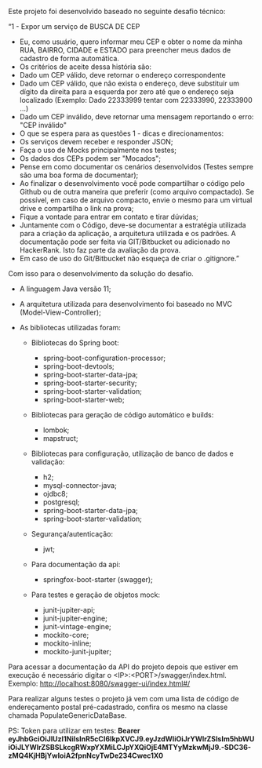 Este projeto foi desenvolvido baseado no seguinte desafio técnico:

“1 - Expor um serviço de BUSCA DE CEP

-   Eu, como usuário, quero informar meu CEP e obter o nome da minha RUA, BAIRRO, CIDADE e ESTADO para preencher meus dados de cadastro de forma automática.
-   Os critérios de aceite dessa história são:
-   Dado um CEP válido, deve retornar o endereço correspondente
-   Dado um CEP válido, que não exista o endereço, deve substituir um dígito da direita para a esquerda por zero até que o endereço seja localizado (Exemplo: Dado 22333999 tentar com 22333990, 22333900 …)
-   Dado um CEP inválido, deve retornar uma mensagem reportando o erro: "CEP inválido"
-   O que se espera para as questões 1 - dicas e direcionamentos:
-   Os serviços devem receber e responder JSON;
-   Faça o uso de Mocks principalmente nos testes;
-   Os dados dos CEPs podem ser "Mocados";
-   Pense em como documentar os cenários desenvolvidos (Testes sempre são uma boa forma de documentar);
-   Ao finalizar o desenvolvimento você pode compartilhar o código pelo Github ou de outra maneira que preferir (como arquivo compactado). Se possível, em caso de arquivo compacto, envie o mesmo para um virtual drive e compartilha o link na prova;
-   Fique a vontade para entrar em contato e tirar dúvidas;
-   Juntamente com o Código, deve-se documentar a estratégia utilizada para a criação da aplicação, a arquitetura utilizada e os padrões. A documentação pode ser feita via GIT/Bitbucket ou adicionado no HackerRank. Isto faz parte da avaliação da prova.
-   Em caso de uso do Git/Bitbucket não esqueça de criar o .gitignore.”

Com isso para o desenvolvimento da solução do desafio.

-   A linguagem Java versão 11;
-   A arquitetura utilizada para desenvolvimento foi baseado no MVC (Model-View-Controller);
-   As bibliotecas utilizadas foram:

    -   Bibliotecas do Spring boot:

        -   spring-boot-configuration-processor;
        -   spring-boot-devtools;
        -   spring-boot-starter-data-jpa;
        -   spring-boot-starter-security;
        -   spring-boot-starter-validation;
        -    spring-boot-starter-web;
    -   Bibliotecas para geração de código automático e builds:

        -   lombok;
        -   mapstruct;
    -   Bibliotecas para configuração, utilização de banco de dados e validação:

        -   h2;
        -   mysql-connector-java;
        -   ojdbc8;
        -   postgresql;
        -   spring-boot-starter-data-jpa;
        -   spring-boot-starter-validation;
    -   Segurança/autenticação:

        -   jwt;
    -   Para documentação da api:

        -   springfox-boot-starter (swagger);
    -   Para testes e geração de objetos mock:

        -   junit-jupiter-api;
        -   junit-jupiter-engine;
        -   junit-vintage-engine;
        -   mockito-core;
        -   mockito-inline;
        -   mockito-junit-jupiter;

Para acessar a documentação da API do projeto depois que estiver em execução é necessário digitar o &lt;IP&gt;:&lt;PORT&gt;/swagger/index.html. Exemplo: <http://localhost:8080/swagger-ui/index.html#/>

Para realizar alguns testes o projeto já vem com uma lista de código de endereçamento postal pré-cadastrado, confira os mesmo na classe chamada PopulateGenericDataBase.

PS: Token para utilizar em testes: **Bearer eyJhbGciOiJIUzI1NiIsInR5cCI6IkpXVCJ9.eyJzdWIiOiJrYWlrZSIsIm5hbWUiOiJLYWlrZSBSLkcgRWxpYXMiLCJpYXQiOjE4MTYyMzkwMjJ9.-SDC36-zMQ4KjHBjYwIoiA2fpnNcyTwDe234Cwec1X0**
